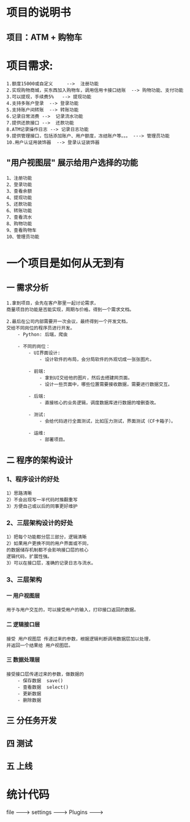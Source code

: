 # 项目的说明书

## 项目：ATM + 购物车

# 项目需求:

    1.额度15000或自定义     -->  注册功能
    2.实现购物商城，买东西加入购物车，调用信用卡接口结账  --> 购物功能、支付功能
    3.可以提现，手续费5%   --> 提现功能
    4.支持多账户登录  --> 登录功能
    5.支持账户间转账  --> 转账功能
    6.记录日常消费 -->  记录流水功能
    7.提供还款接口 -->  还款功能
    8.ATM记录操作日志 --> 记录日志功能
    9.提供管理接口，包括添加账户、用户额度，冻结账户等。。。 ---> 管理员功能
    10.用户认证用装饰器  --> 登录认证装饰器

## "用户视图层" 展示给用户选择的功能

    1、注册功能
    2、登录功能
    3、查看余额
    4、提现功能
    5、还款功能
    6、转账功能
    7、查看流水
    8、购物功能
    9、查看购物车
    10、管理员功能

# 一个项目是如何从无到有

## 一 需求分析

    1.拿到项目，会先在客户那里一起讨论需求，
    商量项目的功能是否能实现，周期与价格，得到一个需求文档。
    
    2.最后在公司内部需要开一次会议，最终得到一个开发文档，
    交给不同岗位的程序员进行开发。
        - Python: 后端，爬虫
        
        - 不同的岗位：
            - UI界面设计:
                - 设计软件的布局，会分局软件的外观切成一张张图片。
            
            - 前端:
                - 拿到UI交给他的图片，然后去搭建网页面。
                - 设计一些页面中，哪些位置需要接收数据，需要进行数据交互。
            
            - 后端:
                - 直接核心的业务逻辑，调度数据库进行数据的增删查改。
            
            - 测试:
                - 会给代码进行全面测试，比如压力测试，界面测试（CF卡箱子）。
            
            - 运维:
                - 部署项目。

## 二 程序的架构设计

### 1、程序设计的好处

    1）思路清晰
    2）不会出现写一半代码时推翻重写
    3）方便自己或以后的同事更好维护

### 2、三层架构设计的好处

    1）把每个功能都分层三部分，逻辑清晰
    2）如果用户更换不同的用户界面或不同，
    的数据储存机制都不会影响接口层的核心
    逻辑代码，扩展性强。
    3）可以在接口层，准确的记录日志与流水。

### 3、三层架构

#### 一 用户视图层

    用于与用户交互的，可以接受用户的输入，打印接口返回的数据。

#### 二 逻辑接口层

    接受 用户视图层 传递过来的参数，根据逻辑判断调用数据层加以处理，
    并返回一个结果给 用户视图层。

#### 三 数据处理层

    接受接口层传递过来的参数，做数据的 
        - 保存数据  save()
        - 查看数据  select()
        - 更新数据
        - 删除数据

## 三 分任务开发

## 四 测试

## 五 上线

# 统计代码

file ---> settings ---> Plugins ---> 
